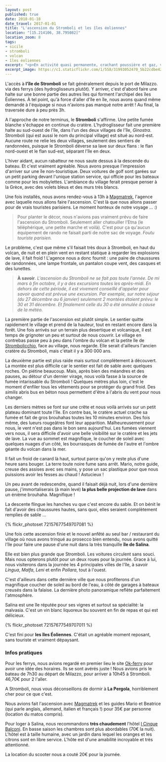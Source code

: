 ```yaml
---
layout: post
published: true
date: 2018-01-18
date_travel: 2017-01-01
title: "L'ascension du Stromboli et les îles éoliennes"
location: "[15.214106, 38.795082]"
location_zoom: 8
tags:
- sicile
- stromboli
- volcan
- îles éoliennes
excerpt: "<p>En activité quasi permanente, crachant poussière et gaz, voire parfois des jets de pierres en fusion, le volcan <b>Stromboli</b> est vraiment une étape à ne pas manquer lors d'un voyage en Sicile. Sensations assurées !</p><p>Nichée au nord de la Sicile et faisant partie de l'archipel des îles Éoliennes, l'île de Stromboli est vraiment un lieu paisible. Les voitures n'y existent pas. Les ruelles du principal village sont de toute façon trop petites. Les seuls véhicules se limitent à des voitures de golf et des mobylettes.</p><p>Ce n'était pas prévu si tôt dans notre voyage, mais nous avons finalement fait l'ascension un 31 décembre !</p>"
excerpt_image: https://c1.staticflickr.com/1/558/31993052470_5b22cdbe42_c.jpg
---
```

L'accès à **l'île de Stromboli** se fait généralement depuis le port de Milazzo. via des ferrys (des hydroglisseurs plutôt). Y arriver, c'est d'abord faire une halte sur une bonne partie des autres îles qui forment l'archipel des îles Éoliennes. À tel point, qu'à force d'aller d'île en île, nous avons quand même demandé à l'équipage si nous n'avions pas manqué notre arrêt ! Au final, la traversée dure à peu près 3h.

A l'approche de notre terminus, le **Stromboli** s'affirme. Une petite fumée blanche s'échappe en continue du cratère. L'hydroglisseur fait une première halte au sud-ouest de l'île, dans l'un des deux villages de l'île, *Ginostra*. Stromboli (qui est aussi le nom du principal village) est situé au nord-est. Aucune route ne relie les deux villages, seulement des sentiers de randonnées, puisque le Stromboli déverse sa lave sur deux flans : le flan nord-ouest et le flan sud-est, séparant l'île en deux.

L'hiver aidant, aucun rabatteur ne nous saute dessus à la descende du bateau. Et c'est vraiment agréable. Nous avons presque l'impression d'arriver sur une île non-touristique. Deux voitures de golf sont garées sur un petit parking devant l'unique station service, qui officie pour les bateaux comme pour les mobylettes. L'ambiance du village ferait presque penser à la Grèce, avec des volets bleus et des murs très blancs.

Une fois installés, nous avons rendez-vous à 13h à [Magmatrek](http://www.magmatrek.it/fr/), l'agence avec laquelle nous allons faire l'ascension. C'est là que nous allons passer pour de vrais touristes parisiens. Le moment honteux de notre voyage ... :)

> Pour planter le décor, nous n'avions pas vraiment prévu de faire l'ascension du Stromboli. Seulement aller chatouiller l'Etna (le téléphérique, une petite marche et voilà). C'est pour ça qu'aucun équipement de rando ne faisait parti de notre sac de voyage. *Foutu touriste parisien.*

Le problème, c'est que même s'il faisait très doux à Stromboli, en haut du volcan, de nuit et en plein vent en restant statique à regarder les explosions de lave, il fait froid ! L'agence nous a donc fournit : une paire de chaussures de randonnées, une lampe frontale, un pantalon coupe vent, des casques et des lunettes.

> **À savoir**. *L'ascension du Stromboli ne se fait pas toute l'année. De mi mars à fin octobre, il y a des excursions toutes les après-midi. En dehors de cette période, il est vivement conseillé d'appeler pour savoir quand est prévue une excursion. Par exemple, sur notre séjour (du 27 décembre au 6 janvier) seulement 2 montées étaient prévu: le 30 et 31 décembre. Et finalement celle du 30 a été annulée à cause de la météo.*

La première partie de l'ascension est plutôt simple. Le sentier quitte rapidement le village et prend de la hauteur, tout en restant encore dans la forêt. Une fois arrivés sur un terrain plus desertique et volcanique, il est temps de grignoter un peu et surtout de nous couvrir. Le village en contrebas passe peu à peu dans l'ombre du volcan et la petite île de [Strombolicchio](https://fr.wikipedia.org/wiki/Strombolicchio), face au village, nous regarde. Elle serait d'ailleurs l'ancien cratère du Stromboli, mais c'était il y a 300 000 ans.

La deuxième partie est plus raide mais surtout complètement à découvert. La montée est plus difficile car le sentier est fait de sable avec quelques roches. On piétine beaucoup. Mais, après bien des méandres et des pauses, au détour d'un dernier virage, nous voilà fasse à la source de fumée intarissable du Stromboli ! Quelques mètres plus loin, c'est le moment d'enfiler tous les vêtements pour se protéger du grand froid. Des *similis* abris bus en béton nous permettent d'être à l'abris du vent pour nous changer.

Les derniers mètres se font sur une crête et nous voilà arrivés sur un petit plateau dominant toute l'île. En contre bas, le cratère actuel crache sa fumée et fait de gros brouhahas toutes les 10 minutes environ. Des fois même, des lueurs rougeâtres font leur apparition. Malheureusement pour nous, le vent n'est pas dans le bon sens aujourd'hui. Les fumées viennent vers nous, il sera difficile d'avoir une belle visibilité sur le cratère et les jets de lave. La vue au sommet est magnifique, le coucher de soleil avec quelques nuages d'un côté, les bourrasques de fumée de l'autre et l'ombre géante du volcan dans la mer.

Il fait un froid de canard là haut, surtout parce qu'on y reste plus d'une heure sans bouger. La terre toute noire fume sans arrêt. Mario, notre guide, creuse des assises avec ses mains, y pose un sac plastique pour que nous puissions avoir les fesses au chaud ! Astucieux !

Un peu avant de redescendre, quand il faisait déjà nuit, lors d'une dernière pause, j'immortaliserais (à main levé) **la plus belle projection de lave** dans un énième brouhaha. Magnifique !

La descente flingue les hanches vu que c'est encore du sable. Et on bénit le fait d'avoir des chaussures hautes, sans quoi, elles seraient complètement remplies de sable ...

{% flickr_photoset 72157677549707081 %}

Une fois cette ascension finie et le nouvel anfêté au seul bar / restaurant du village où nous avons trinqué au prosecco bien entendu, nous avons quitté l'île pour faire une pause d'une nuit dans la très tranquille **île de Salina**.

Elle est bien plus grande que Stromboli. Les voitures circulent sans souci. Mais nous opterons plutôt pour un deux roues pour la journée. Grace à lui, nous visiterons dans la journée les 4 principales villes de l'île, à savoir *Lingua*, *Malfa*, *Leni* et enfin *Pollara*, tout à l'ouest.

C'est d'ailleurs dans cette dernière ville que nous profiterons d'un magnifique coucher de soleil au bord de l'eau, à côté de garages à bateaux creusés dans la falaise. La dernière photo panoramique reflète parfaitement l'atmosphère.

Salina est une île réputée pour ses vignes et surtout sa spécialité: la malvasia. C'est un vin blanc liquoreux bu souvent en fin de repas et qui est délicieux.

{% flickr_photoset 72157677549707011 %}

C'est fini pour **les îles Éoliennes**. C'était un agréable moment reposant, sans touriste et vraiment dépaysant.

### Infos pratiques

Pour les ferrys, nous avions regardé en premier lieu le site [Ok-ferry](http://www.ok-ferry.fr/) pour avoir une idée des horaires. Ils se sont avérés juste ! Nous avions pris le bateau de 7h30 au départ de Milazzo, pour arriver à 10h45 à Stromboli. 46,70€ pour 2 l'aller.

A Stromboli, nous vous déconseillons de dormir à **La Pergola**, horriblement cher pour ce que c'est.

Nous avions fait l'ascension avec [Magmatrek](http://www.magmatrek.it/fr/) et les guides Mario et Beatrice (qui parle anglais, allemand, italien et français !) pour 35€ par personne (location du matos compris).

Pour loger à Salina, nous recommandons **très chaudement** l'hôtel [I Cinque Balconi](http://www.icinquebalconi.it/en/). En basse saison les chambres sont plus abordables (70€ la nuit). L'hôtel est à taille humaine, avec un jardin dans lequel les oranges et les citrons sont en libre service. L'hôte est d'une amabilité incroyable et très attentionné.

La location du scooter nous a couté 20€ pour la journée.
